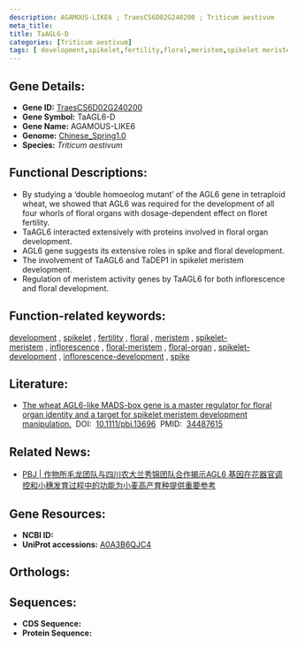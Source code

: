 ```yaml
---
description: AGAMOUS-LIKE6 ; TraesCS6D02G240200 ; Triticum aestivum
meta_title:
title: TaAGL6-D
categories: [Triticum aestivum]
tags: [ development,spikelet,fertility,floral,meristem,spikelet meristem,inflorescence,floral meristem,floral organ,spikelet development,inflorescence development,spike ]
---
```


## Gene Details:
- **Gene ID:**	[TraesCS6D02G240200](https://ensembl.gramene.org/Triticum_aestivum/Gene/Summary?g=TraesCS6D02G240200)
- **Gene Symbol:** TaAGL6-D
- **Gene Name:** AGAMOUS-LIKE6
- **Genome:** [Chinese_Spring1.0](https://ensembl.gramene.org/Triticum_aestivum/Info/Index)
- **Species:** *Triticum aestivum*

## Functional Descriptions:
   - By studying a ‘double homoeolog mutant’ of the AGL6 gene in tetraploid wheat, we showed that AGL6 was required for the development of all four whorls of floral organs with dosage-dependent effect on floret fertility.
   - TaAGL6 interacted extensively with proteins involved in floral organ development.
   - AGL6 gene suggests its extensive roles in spike and floral development.
   - The involvement of TaAGL6 and TaDEP1 in spikelet meristem development.
   - Regulation of meristem activity genes by TaAGL6 for both inflorescence and floral development.

## Function-related keywords:
[development](/tags/development/)&nbsp;,&nbsp;[spikelet](/tags/spikelet/)&nbsp;,&nbsp;[fertility](/tags/fertility/)&nbsp;,&nbsp;[floral](/tags/floral/)&nbsp;,&nbsp;[meristem](/tags/meristem/)&nbsp;,&nbsp;[spikelet-meristem](/tags/spikelet-meristem/)&nbsp;,&nbsp;[inflorescence](/tags/inflorescence/)&nbsp;,&nbsp;[floral-meristem](/tags/floral-meristem/)&nbsp;,&nbsp;[floral-organ](/tags/floral-organ/)&nbsp;,&nbsp;[spikelet-development](/tags/spikelet-development/)&nbsp;,&nbsp;[inflorescence-development](/tags/inflorescence-development/)&nbsp;,&nbsp;[spike](/tags/spike/)

## Literature:
   - [The wheat AGL6-like MADS-box gene is a master regulator for floral organ identity and a target for spikelet meristem development manipulation.]( https://onlinelibrary.wiley.com/doi/10.1111/pbi.13696)&nbsp;&nbsp;DOI:&nbsp;&nbsp;[10.1111/pbi.13696](https://onlinelibrary.wiley.com/doi/10.1111/pbi.13696)&nbsp;&nbsp;PMID:&nbsp;&nbsp;[34487615](https://pubmed.ncbi.nlm.nih.gov/34487615/)

## Related News:
   - [PBJ | 作物所毛龙团队与四川农大兰秀锦团队合作揭示AGL6 基因在花器官调控和小穗发育过程中的功能为小麦高产育种提供重要参考](https://mp.weixin.qq.com/s?__biz=Mzg3MDEwNDEyMg==&mid=2247516941&idx=1&sn=6c4564d4f19f4c36159b48b8d3095343&chksm=ce902e58f9e7a74e6ed2f63a2b55971232a5aa729d0d148fb484d5841ff2aaeda7bde5f9606d&scene=27#wechat_redirect)

## Gene Resources:
- **NCBI ID:**  [](https://www.ncbi.nlm.nih.gov/gene/?term=)
- **UniProt accessions:** [A0A3B6QJC4](https://www.uniprot.org/uniprotkb/A0A3B6QJC4/entry)

## Orthologs:

## Sequences:
- **CDS Sequence:**
- **Protein Sequence:**
